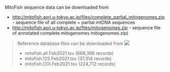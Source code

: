 MitoFish sequence data can be downloaded from

- http://mitofish.aori.u-tokyo.ac.jp/files/complete_partial_mitogenomes.zip - sequence file of all complete + partial mtDNA sequences
- http://mitofish.aori.u-tokyo.ac.jp/files/mitogenomes.zip - sequence file of annotated complete mitogenomes mitogenomes.zip)


> Reference database files can be downloaded from [<img src="https://zenodo.org/badge/DOI/10.5281/zenodo.4533286.svg">](http://doi.org/10.5281/zenodo.4533286)
> - mitofish.all.Feb2021.tsv (668,366 records)
> - mitofish.12S.Feb2021.tsv (37,314 records)
> - mitofish.COI.Feb2021.tsv (224,712 records)

